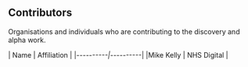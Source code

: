 ## Contributors
Organisations and individuals who are contributing to the discovery and alpha work.

| Name | Affiliation |
|*----------|*----------|
|Mike Kelly | NHS Digital |
